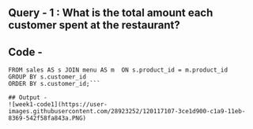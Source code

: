 ## Query - 1 : What is the total amount each customer spent at the restaurant?

## Code - 
```select s.customer_id , SUM(m.price) as Total_Amount_Spent  
FROM sales AS s JOIN menu AS m  ON s.product_id = m.product_id 
GROUP BY s.customer_id 
ORDER BY s.customer_id;```

## Output - 
![week1-code1](https://user-images.githubusercontent.com/28923252/120117107-3ce1d900-c1a9-11eb-8369-542f58fa843a.PNG)


